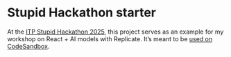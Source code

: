 # Stupid Hackathon starter

At the [ITP Stupid Hackathon 2025](https://itpstupidhackathon.online), this project serves as an example for my workshop on React + AI models with Replicate. It’s meant to be [used on CodeSandbox](https://codesandbox.io/p/sandbox/fast-field-77q79n).
